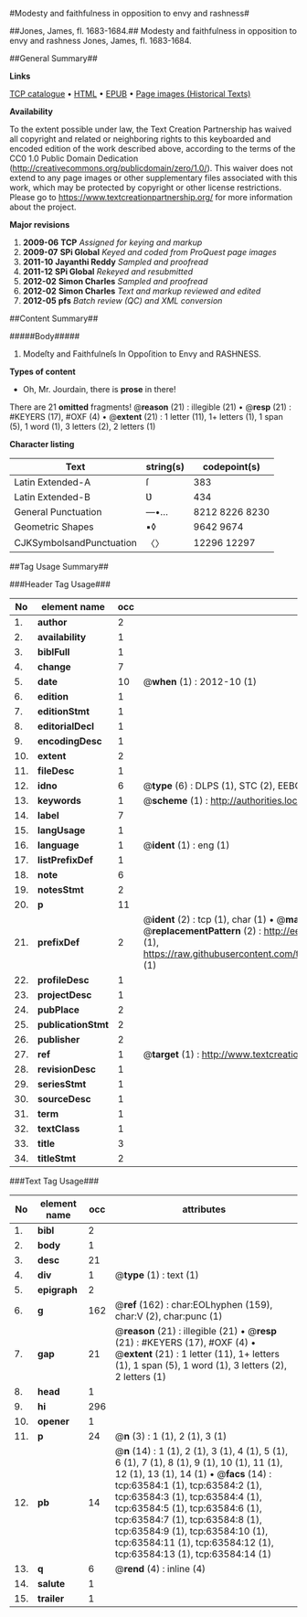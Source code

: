 #Modesty and faithfulness in opposition to envy and rashness#

##Jones, James, fl. 1683-1684.##
Modesty and faithfulness in opposition to envy and rashness
Jones, James, fl. 1683-1684.

##General Summary##

**Links**

[TCP catalogue](http://www.ota.ox.ac.uk/tcp/)  • 
[HTML](http://tei.it.ox.ac.uk/tcp/Texts-HTML/free/A47/A47051.html)  • 
[EPUB](http://tei.it.ox.ac.uk/tcp/Texts-EPUB/free/A47/A47051.epub) • 
[Page images (Historical Texts)](https://historicaltexts.jisc.ac.uk/eebo-12576316e)

**Availability**

To the extent possible under law, the Text Creation Partnership has waived all copyright and related or neighboring rights to this keyboarded and encoded edition of the work described above, according to the terms of the CC0 1.0 Public Domain Dedication (http://creativecommons.org/publicdomain/zero/1.0/). This waiver does not extend to any page images or other supplementary files associated with this work, which may be protected by copyright or other license restrictions. Please go to https://www.textcreationpartnership.org/ for more information about the project.

**Major revisions**

1. __2009-06__ __TCP__ *Assigned for keying and markup*
1. __2009-07__ __SPi Global__ *Keyed and coded from ProQuest page images*
1. __2011-10__ __Jayanthi Reddy__ *Sampled and proofread*
1. __2011-12__ __SPi Global__ *Rekeyed and resubmitted*
1. __2012-02__ __Simon Charles__ *Sampled and proofread*
1. __2012-02__ __Simon Charles__ *Text and markup reviewed and edited*
1. __2012-05__ __pfs__ *Batch review (QC) and XML conversion*

##Content Summary##

#####Body#####

1. Modeſty and Faithfulneſs In Oppoſition to Envy and RASHNESS.

**Types of content**

  * Oh, Mr. Jourdain, there is **prose** in there!

There are 21 **omitted** fragments! 
 @__reason__ (21) : illegible (21)  •  @__resp__ (21) : #KEYERS (17), #OXF (4)  •  @__extent__ (21) : 1 letter (11), 1+ letters (1), 1 span (5), 1 word (1), 3 letters (2), 2 letters (1)

**Character listing**


|Text|string(s)|codepoint(s)|
|---|---|---|
|Latin Extended-A|ſ|383|
|Latin Extended-B|Ʋ|434|
|General Punctuation|—•…|8212 8226 8230|
|Geometric Shapes|▪◊|9642 9674|
|CJKSymbolsandPunctuation|〈〉|12296 12297|

##Tag Usage Summary##

###Header Tag Usage###

|No|element name|occ|attributes|
|---|---|---|---|
|1.|__author__|2||
|2.|__availability__|1||
|3.|__biblFull__|1||
|4.|__change__|7||
|5.|__date__|10| @__when__ (1) : 2012-10 (1)|
|6.|__edition__|1||
|7.|__editionStmt__|1||
|8.|__editorialDecl__|1||
|9.|__encodingDesc__|1||
|10.|__extent__|2||
|11.|__fileDesc__|1||
|12.|__idno__|6| @__type__ (6) : DLPS (1), STC (2), EEBO-CITATION (1), OCLC (1), VID (1)|
|13.|__keywords__|1| @__scheme__ (1) : http://authorities.loc.gov/ (1)|
|14.|__label__|7||
|15.|__langUsage__|1||
|16.|__language__|1| @__ident__ (1) : eng (1)|
|17.|__listPrefixDef__|1||
|18.|__note__|6||
|19.|__notesStmt__|2||
|20.|__p__|11||
|21.|__prefixDef__|2| @__ident__ (2) : tcp (1), char (1)  •  @__matchPattern__ (2) : ([0-9\-]+):([0-9IVX]+) (1), (.+) (1)  •  @__replacementPattern__ (2) : http://eebo.chadwyck.com/downloadtiff?vid=$1&page=$2 (1), https://raw.githubusercontent.com/textcreationpartnership/Texts/master/tcpchars.xml#$1 (1)|
|22.|__profileDesc__|1||
|23.|__projectDesc__|1||
|24.|__pubPlace__|2||
|25.|__publicationStmt__|2||
|26.|__publisher__|2||
|27.|__ref__|1| @__target__ (1) : http://www.textcreationpartnership.org/docs/. (1)|
|28.|__revisionDesc__|1||
|29.|__seriesStmt__|1||
|30.|__sourceDesc__|1||
|31.|__term__|1||
|32.|__textClass__|1||
|33.|__title__|3||
|34.|__titleStmt__|2||


###Text Tag Usage###

|No|element name|occ|attributes|
|---|---|---|---|
|1.|__bibl__|2||
|2.|__body__|1||
|3.|__desc__|21||
|4.|__div__|1| @__type__ (1) : text (1)|
|5.|__epigraph__|2||
|6.|__g__|162| @__ref__ (162) : char:EOLhyphen (159), char:V (2), char:punc (1)|
|7.|__gap__|21| @__reason__ (21) : illegible (21)  •  @__resp__ (21) : #KEYERS (17), #OXF (4)  •  @__extent__ (21) : 1 letter (11), 1+ letters (1), 1 span (5), 1 word (1), 3 letters (2), 2 letters (1)|
|8.|__head__|1||
|9.|__hi__|296||
|10.|__opener__|1||
|11.|__p__|24| @__n__ (3) : 1 (1), 2 (1), 3 (1)|
|12.|__pb__|14| @__n__ (14) : 1 (1), 2 (1), 3 (1), 4 (1), 5 (1), 6 (1), 7 (1), 8 (1), 9 (1), 10 (1), 11 (1), 12 (1), 13 (1), 14 (1)  •  @__facs__ (14) : tcp:63584:1 (1), tcp:63584:2 (1), tcp:63584:3 (1), tcp:63584:4 (1), tcp:63584:5 (1), tcp:63584:6 (1), tcp:63584:7 (1), tcp:63584:8 (1), tcp:63584:9 (1), tcp:63584:10 (1), tcp:63584:11 (1), tcp:63584:12 (1), tcp:63584:13 (1), tcp:63584:14 (1)|
|13.|__q__|6| @__rend__ (4) : inline (4)|
|14.|__salute__|1||
|15.|__trailer__|1||

